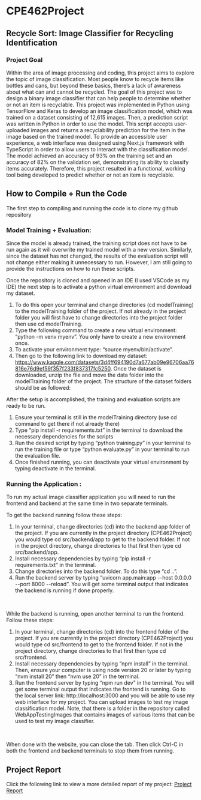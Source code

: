 # CPE462Project
## Recycle Sort: Image Classifier for Recycling Identification


### Project Goal
Within the area of image processing and coding, this project aims to explore the topic of image classification. Most people know to recycle items like bottles and cans, but beyond these basics, there’s a lack of awareness about what can and cannot be recycled. The goal of this project was to design a binary image classifier that can help people to determine whether or not an item is recyclable. This project was implemented in Python using TensorFlow and Keras to develop an image classification model, which was trained on a dataset consisting of 12,615 images. Then, a prediction script was written in Python in order to use the model. This script accepts user-uploaded images and returns a recyclability prediction for the item in the image based on the trained model. To provide an accessible user experience, a web interface was designed using Next.js framework with TypeScript in order to allow users to interact with the classification model. The model achieved an accuracy of 93% on the training set and an accuracy of 82% on the validation set, demonstrating its ability to classify items accurately. Therefore, this project resulted in a functional, working tool being developed to predict whether or not an item is recyclable. 

## How to Compile + Run the Code

The first step to compiling and running the code is to clone my github repository 

### Model Training + Evaluation: </br>

Since the model is already trained, the training script does not have to be run again as it will overwrite my trained model with a new version. Similarly, since the dataset has not changed, the results of the evaluation script will not change either making it unnecessary to run. However, I am still going to provide the instructions on how to run these scripts. 

Once the repository is cloned and opened in an IDE (I used VSCode as my IDE) the next step is to activate a python virtual environment and download my dataset.
1. To do this open your terminal and change directories (cd modelTraining) to the modelTraining folder of the project. If not already in the project folder you will first have to change directories into the project folder then use cd modelTraining.
2. Type the following command to create a new virtual environment: “python -m venv myenv”. You only have to create a new environment once. 
3. To activate your environment type: “source myenv/bin/activate”. 
4. Then go to the following link to download my dataset: https://www.kaggle.com/datasets/3d4ff694190d7a677ab09e96706aa76816e76d9ef59f357f233f837317fc5250. Once the dataset is downloaded, unzip the file and move the data folder into the modelTraining folder of the project. The structure of the dataset folders should be as followed: 

After the setup is accomplished, the training and evaluation scripts are ready to be run. 
1. Ensure your terminal is still in the modelTraining directory (use cd command to get there if not already there)
2. Type “pip install -r requirements.txt” in the terminal to download the necessary dependencies for the scripts
3. Run the desired script by typing “python training.py” in your terminal to run the training file or type “python evaluate.py” in your terminal to run the evaluation file. 
4. Once finished running, you can deactivate your virtual environment by typing deactivate in the terminal.

### Running the Application : </br>

To run my actual image classifier application you will need to run the frontend and backend at the same time in two separate terminals. 

To get the backend running follow these steps: 

1. In your terminal, change directories (cd) into the backend app folder of the project. If you are currently in the project directory (CPE462Project) you would type cd src/backend/app to get to the backend folder. If not in the project directory, change directories to that first then type cd src/backend/app.
2. Install necessary dependencies by typing “pip install -r requirements.txt” in the terminal.
3. Change directories into the backend folder. To do this type “cd ..”.
4. Run the backend server by typing “uvicorn app.main:app --host 0.0.0.0 --port 8000 --reload”. You will get some terminal output that indicates the backend is running if done properly. 

</br>

While the backend is running, open another terminal to run the frontend. Follow these steps: 

1. In your terminal, change directories (cd) into the frontend folder of the project. If you are currently in the project directory (CPE462Project) you would type cd src/frontend to get to the frontend folder. If not in the project directory, change directories to that first then type cd src/frontend.
2. Install necessary dependencies by typing “npm install” in the terminal. Then, ensure your computer is using node version 20 or later by typing “nvm install 20” then “nvm use 20” in the terminal. 
3. Run the frontend server by typing “npm run dev” in the terminal. You will get some terminal output that indicates the frontend is running. Go to the local server link: http://localhost:3000 and you will be able to use my web interface for my project. You can upload images to test my image classification model. Note, that there is a folder in the repository called WebAppTestingImages that contains images of various items that can be used to test my image classifier.
</br>

When done with the website, you can close the tab. Then click Ctrl-C in both the frontend and backend terminals to stop them from running. 


## Project Report
Click the following link to view a more detailed report of my project: [Project Report]()